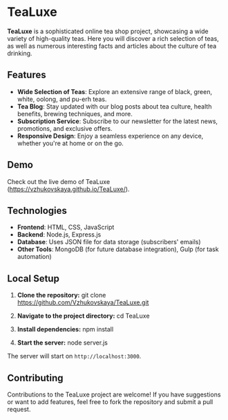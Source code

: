 # TeaLuxe

**TeaLuxe** is a sophisticated online tea shop project, showcasing a wide variety of high-quality teas. 
Here you will discover a rich selection of teas, as well as numerous interesting facts and articles about the culture of tea drinking.

## Features

- **Wide Selection of Teas**: Explore an extensive range of black, green, white, oolong, and pu-erh teas.
- **Tea Blog**: Stay updated with our blog posts about tea culture, health benefits, brewing techniques, and more.
- **Subscription Service**: Subscribe to our newsletter for the latest news, promotions, and exclusive offers.
- **Responsive Design**: Enjoy a seamless experience on any device, whether you're at home or on the go.
  
## Demo
Check out the live demo of TeaLuxe (https://vzhukovskaya.github.io/TeaLuxe/).

## Technologies

- **Frontend**: HTML, CSS, JavaScript
- **Backend**: Node.js, Express.js
- **Database**: Uses JSON file for data storage (subscribers' emails)
- **Other Tools**: MongoDB (for future database integration), Gulp (for task automation)

## Local Setup

1. **Clone the repository:**
git clone https://github.com/Vzhukovskaya/TeaLuxe.git

2. **Navigate to the project directory:**
cd TeaLuxe

3. **Install dependencies:**
npm install

4. **Start the server:**
node server.js

The server will start on `http://localhost:3000`.

## Contributing

Contributions to the TeaLuxe project are welcome! If you have suggestions or want to add features, feel free to fork the repository and submit a pull request.
